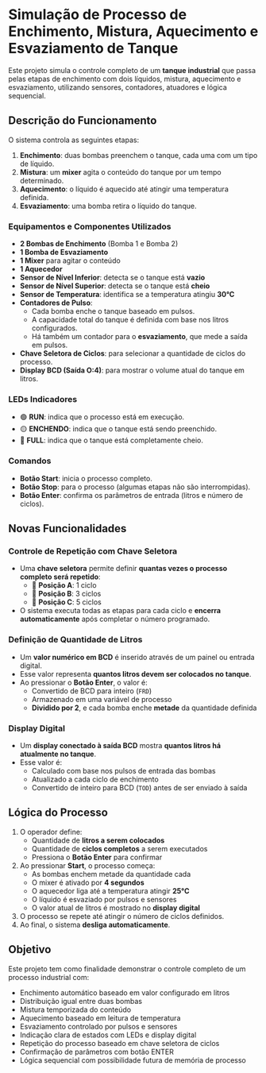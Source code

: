 # Simulação de Processo de Enchimento, Mistura, Aquecimento e Esvaziamento de Tanque

Este projeto simula o controle completo de um **tanque industrial** que passa pelas etapas de enchimento com dois líquidos, mistura, aquecimento e esvaziamento, utilizando sensores, contadores, atuadores e lógica sequencial.

## Descrição do Funcionamento

O sistema controla as seguintes etapas:

1. **Enchimento**: duas bombas preenchem o tanque, cada uma com um tipo de líquido.
2. **Mistura**: um **mixer** agita o conteúdo do tanque por um tempo determinado.
3. **Aquecimento**: o líquido é aquecido até atingir uma temperatura definida.
4. **Esvaziamento**: uma bomba retira o líquido do tanque.

### Equipamentos e Componentes Utilizados

- **2 Bombas de Enchimento** (Bomba 1 e Bomba 2)
- **1 Bomba de Esvaziamento**
- **1 Mixer** para agitar o conteúdo
- **1 Aquecedor**
- **Sensor de Nível Inferior**: detecta se o tanque está **vazio**
- **Sensor de Nível Superior**: detecta se o tanque está **cheio**
- **Sensor de Temperatura**: identifica se a temperatura atingiu **30°C**
- **Contadores de Pulso**:
  - Cada bomba enche o tanque baseado em pulsos.
  - A capacidade total do tanque é definida com base nos litros configurados.
  - Há também um contador para o **esvaziamento**, que mede a saída em pulsos.
- **Chave Seletora de Ciclos**: para selecionar a quantidade de ciclos do processo.
- **Display BCD (Saída O:4)**: para mostrar o volume atual do tanque em litros.

### LEDs Indicadores

- 🟢 **RUN**: indica que o processo está em execução.
- 🟡 **ENCHENDO**: indica que o tanque está sendo preenchido.
- 🔴 **FULL**: indica que o tanque está completamente cheio.

### Comandos

- **Botão Start**: inicia o processo completo.
- **Botão Stop**: para o processo (algumas etapas não são interrompidas).
- **Botão Enter**: confirma os parâmetros de entrada (litros e número de ciclos).

## Novas Funcionalidades

### Controle de Repetição com Chave Seletora

- Uma **chave seletora** permite definir **quantas vezes o processo completo será repetido**:
  - 🔘 **Posição A**: 1 ciclo
  - 🔘 **Posição B**: 3 ciclos
  - 🔘 **Posição C**: 5 ciclos
- O sistema executa todas as etapas para cada ciclo e **encerra automaticamente** após completar o número programado.

### Definição de Quantidade de Litros

- Um **valor numérico em BCD** é inserido através de um painel ou entrada digital.
- Esse valor representa **quantos litros devem ser colocados no tanque**.
- Ao pressionar o **Botão Enter**, o valor é:
  - Convertido de BCD para inteiro (`FRD`)
  - Armazenado em uma variável de processo
  - **Dividido por 2**, e cada bomba enche **metade** da quantidade definida

### Display Digital

- Um **display conectado à saída BCD** mostra **quantos litros há atualmente no tanque**.
- Esse valor é:
  - Calculado com base nos pulsos de entrada das bombas
  - Atualizado a cada ciclo de enchimento
  - Convertido de inteiro para BCD (`TOD`) antes de ser enviado à saída

## Lógica do Processo

1. O operador define:
   - Quantidade de **litros a serem colocados**
   - Quantidade de **ciclos completos** a serem executados
   - Pressiona o **Botão Enter** para confirmar
2. Ao pressionar **Start**, o processo começa:
   - As bombas enchem metade da quantidade cada
   - O mixer é ativado por **4 segundos**
   - O aquecedor liga até a temperatura atingir **25°C**
   - O líquido é esvaziado por pulsos e sensores
   - O valor atual de litros é mostrado no **display digital**
3. O processo se repete até atingir o número de ciclos definidos.
4. Ao final, o sistema **desliga automaticamente**.

## Objetivo

Este projeto tem como finalidade demonstrar o controle completo de um processo industrial com:

- Enchimento automático baseado em valor configurado em litros
- Distribuição igual entre duas bombas
- Mistura temporizada do conteúdo
- Aquecimento baseado em leitura de temperatura
- Esvaziamento controlado por pulsos e sensores
- Indicação clara de estados com LEDs e display digital
- Repetição do processo baseado em chave seletora de ciclos
- Confirmação de parâmetros com botão ENTER
- Lógica sequencial com possibilidade futura de memória de processo

